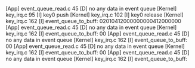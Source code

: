 [App]     event_queue_read.c      45 [D] no any data in event queue
[Kernel]  key_irq.c       95 [I] key0 push
[Kernel]  key_irq.c      102 [I] key0 release
[Kernel]  key_irq.c      162 [I] event_queue_to_buff:
02010412000000000412000000
[App]     event_queue_read.c      45 [D] no any data in event queue
[Kernel]  key_irq.c      162 [I] event_queue_to_buff:
00
[App]     event_queue_read.c      45 [D] no any data in event queue
[Kernel]  key_irq.c      162 [I] event_queue_to_buff:
00
[App]     event_queue_read.c      45 [D] no any data in event queue
[Kernel]  key_irq.c      162 [I] event_queue_to_buff:
00
[App]     event_queue_read.c      45 [D] no any data in event queue
[Kernel]  key_irq.c      162 [I] event_queue_to_buff: